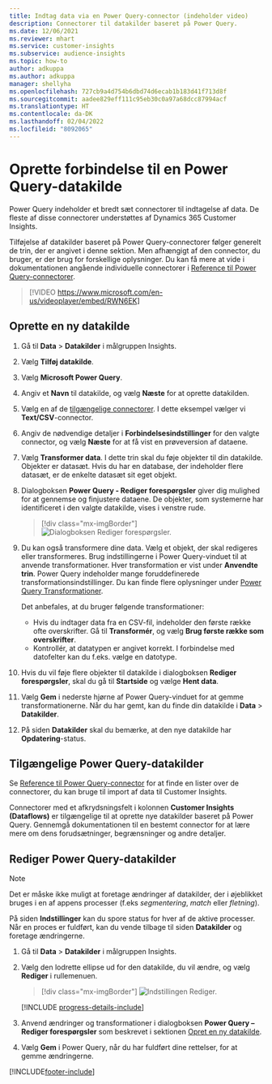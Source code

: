 ```yaml
---
title: Indtag data via en Power Query-connector (indeholder video)
description: Connectorer til datakilder baseret på Power Query.
ms.date: 12/06/2021
ms.reviewer: mhart
ms.service: customer-insights
ms.subservice: audience-insights
ms.topic: how-to
author: adkuppa
ms.author: adkuppa
manager: shellyha
ms.openlocfilehash: 727cb9a4d754b6dbd74d6ecab1b183d41f713d8f
ms.sourcegitcommit: aadee829eff111c95eb30c0a97a68dcc87994acf
ms.translationtype: HT
ms.contentlocale: da-DK
ms.lasthandoff: 02/04/2022
ms.locfileid: "8092065"
---
```

# <a name="connect-to-a-power-query-data-source"></a>Oprette forbindelse til en Power Query-datakilde

Power Query indeholder et bredt sæt connectorer til indtagelse af data. De fleste af disse connectorer understøttes af Dynamics 365 Customer Insights. 

Tilføjelse af datakilder baseret på Power Query-connectorer følger generelt de trin, der er angivet i denne sektion. Men afhængigt af den connector, du bruger, er der brug for forskellige oplysninger. Du kan få mere at vide i dokumentationen angående individuelle connectorer i [Reference til Power Query-connectorer](/power-query/connectors/).

> [!VIDEO https://www.microsoft.com/en-us/videoplayer/embed/RWN6EK]

## <a name="create-a-new-data-source"></a>Oprette en ny datakilde

1. Gå til **Data** > **Datakilder** i målgruppen Insights.

1. Vælg **Tilføj datakilde**.

1. Vælg **Microsoft Power Query**.

1. Angiv et **Navn** til datakilde, og vælg **Næste** for at oprette datakilden.

1. Vælg en af de [tilgængelige connectorer](#available-power-query-data-sources). I dette eksempel vælger vi **Text/CSV**-connector.

1. Angiv de nødvendige detaljer i **Forbindelsesindstillinger** for den valgte connector, og vælg **Næste** for at få vist en prøveversion af dataene.

1. Vælg **Transformer data**. I dette trin skal du føje objekter til din datakilde. Objekter er datasæt. Hvis du har en database, der indeholder flere datasæt, er de enkelte datasæt sit eget objekt.

1. Dialogboksen **Power Query - Rediger forespørgsler** giver dig mulighed for at gennemse og finjustere dataene. De objekter, som systemerne har identificeret i den valgte datakilde, vises i venstre rude.

   > [!div class="mx-imgBorder"]
   > ![Dialogboksen Rediger forespørgsler.](media/data-manager-configure-edit-queries.png "Dialogboksen Rediger forespørgsler")

1. Du kan også transformere dine data. Vælg et objekt, der skal redigeres eller transformeres. Brug indstillingerne i Power Query-vinduet til at anvende transformationer. Hver transformation er vist under **Anvendte trin**. Power Query indeholder mange foruddefinerede transformationsindstillinger. Du kan finde flere oplysninger under [Power Query Transformationer](/power-query/power-query-what-is-power-query#transformations).

   Det anbefales, at du bruger følgende transformationer:

   - Hvis du indtager data fra en CSV-fil, indeholder den første række ofte overskrifter. Gå til **Transformér**, og vælg **Brug første række som overskrifter**.
   - Kontrollér, at datatypen er angivet korrekt. I forbindelse med datofelter kan du f.eks. vælge en datotype.

1. Hvis du vil føje flere objekter til datakilde i dialogboksen **Rediger forespørgsler**, skal du gå til **Startside** og vælge **Hent data**.

1. Vælg **Gem** i nederste hjørne af Power Query-vinduet for at gemme transformationerne. Når du har gemt, kan du finde din datakilde i **Data** > **Datakilder**.

1. På siden **Datakilder** skal du bemærke, at den nye datakilde har **Opdatering**-status.

## <a name="available-power-query-data-sources"></a>Tilgængelige Power Query-datakilder

Se [Reference til Power Query-connector](/power-query/connectors/) for at finde en lister over de connectorer, du kan bruge til import af data til Customer Insights. 

Connectorer med et afkrydsningsfelt i kolonnen **Customer Insights (Dataflows)** er tilgængelige til at oprette nye datakilder baseret på Power Query. Gennemgå dokumentationen til en bestemt connector for at lære mere om dens forudsætninger, begrænsninger og andre detaljer.

## <a name="edit-power-query-data-sources"></a>Rediger Power Query-datakilder

> [!NOTE]
> Det er måske ikke muligt at foretage ændringer af datakilder, der i øjeblikket bruges i en af appens processer (f.eks *segmentering*, *match* eller *fletning*). 
>
> På siden **Indstillinger** kan du spore status for hver af de aktive processer. Når en proces er fuldført, kan du vende tilbage til siden **Datakilder** og foretage ændringerne.

1. Gå til **Data** > **Datakilder** i målgruppen Insights.

2. Vælg den lodrette ellipse ud for den datakilde, du vil ændre, og vælg **Rediger** i rullemenuen.

   > [!div class="mx-imgBorder"]
   > ![Indstillingen Rediger.](media/edit-option-data-sources.png "Indstillingen Rediger")

   [!INCLUDE [progress-details-include](../includes/progress-details-pane.md)]
   
3. Anvend ændringer og transformationer i dialogboksen **Power Query – Rediger forespørgsler** som beskrevet i sektionen [Opret en ny datakilde](#create-a-new-data-source).

4. Vælg **Gem** i Power Query, når du har fuldført dine rettelser, for at gemme ændringerne.


[!INCLUDE[footer-include](../includes/footer-banner.md)]
